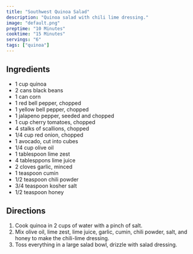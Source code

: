 ```yaml
---
title: "Southwest Quinoa Salad"
description: "Quinoa salad with chili lime dressing."
image: "default.png"
preptime: "10 Minutes"
cooktime: "15 Minutes"
servings: "6"
tags: ["quinoa"]
---
```


## Ingredients
- 1 cup quinoa
- 2 cans black beans
- 1 can corn
- 1 red bell pepper, chopped
- 1 yellow bell pepper, chopped
- 1 jalapeno pepper, seeded and chopped
- 1 cup cherry tomatoes, chopped
- 4 stalks of scallions, chopped
- 1/4 cup red onion, chopped
- 1 avocado, cut into cubes
- 1/4 cup olive oil
- 1 tablespoon lime zest
- 4 tablesppons lime juice
- 2 cloves garlic, minced
- 1 teaspoon cumin
- 1/2 teaspoon chili powder
- 3/4 teaspoon kosher salt
- 1/2 teaspoon honey

## Directions
1. Cook quinoa in 2 cups of water with a pinch of salt.
2. Mix olive oil, lime zest, lime juice, garlic, cumin, chili powder, salt, and honey to make the chili-lime dressing.
3. Toss everything in a large salad bowl, drizzle with salad dressing.
